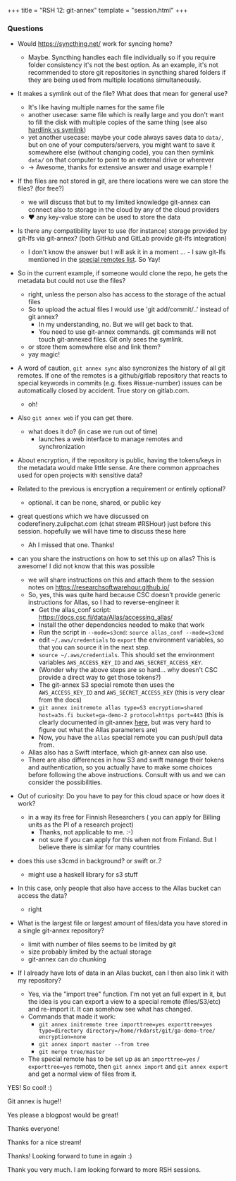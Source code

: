 +++
title = "RSH 12: git-annex"
template = "session.html"
+++

### Questions

- Would https://syncthing.net/ work for syncing home?
  - Maybe. Syncthing handles each file individually so if you require folder consistency it's not the best option. As an example, it's not recommended to store git repositories in syncthing shared folders if they are being used from multiple locations simultaneously.

- It makes a symlink out of the file? What does that mean for general use?
  - It's like having multiple names for the same file
  - another usecase: same file which is really large and you don't want to fill the disk with multiple copies of the same thing (see also [hardlink vs symlink](https://medium.com/@307/hard-links-and-symbolic-links-a-comparison-7f2b56864cdd))
  - yet another usecase: maybe your code always saves data to `data/`, but on one of your computers/servers, you might want to save it somewhere else (without changing code), you can then symlink `data/` on that computer to point to an external drive or wherever
  - -> Awesome, thanks for extensive answer and usage example !

- If the files are not stored in git, are there locations were we can store the files? (for free?)
  - we will discuss that but to my limited knowledge git-annex can connect also to storage in the cloud by any of the cloud providers
  - :heart: any key-value store can be used to store the data

- Is there any compatibility layer to use (for instance) storage provided by git-lfs via git-annex? (both GitHub and GitLab provide git-lfs integration)
  - I don't know the answer but I will ask it in a moment ...
        - I saw git-lfs mentioned in the [special remotes list](https://git-annex.branchable.com/special_remotes/git-lfs/). So Yay!

- So in the current example, if someone would clone the repo, he gets the metadata but could not use the files?
  - right, unless the person also has access to the storage of the actual files
  - So to upload the actual files I would use 'git add/commit/..' instead of git annex?
    - In my understanding, no. But we will get back to that.
    - You need to use git-annex commands. git commands will not touch git-annexed files. Git only sees the symlink.
  - or store them somewhere else and link them?
  - yay magic!

- A word of caution, `git annex sync` also syncronizes the history of all git remotes. If one of the remotes is a github/gitlab repository that reacts to special keywords in commits (e.g. fixes #issue-number) issues can be automatically closed by accident. True story on gitlab.com.
  - oh!

- Also `git annex web` if you can get there.
  - what does it do? (in case we run out of time)
    - launches a web interface to manage remotes and synchronization

- About encryption, if the repository is public, having the tokens/keys in the metadata would make little sense. Are there common approaches used for open projects with sensitive data?
- Related to the previous is encryption a requirement or entirely optional?
  - optional. it can be none, shared, or public key
- great questions which we have discussed on coderefinery.zulipchat.com (chat stream #RSHour) just before this session. hopefully we will have time to discuss these here
    - Ah I missed that one. Thanks!

- can you share the instructions on how to set this up on allas? This is awesome! I did not know that this was possible
  - we will share instructions on this and attach them to the session notes on https://researchsoftwarehour.github.io/
  - So, yes, this was quite hard because CSC doesn't provide generic instructions for Allas, so I had to reverse-engineer it
      - Get the allas_conf script: https://docs.csc.fi/data/Allas/accessing_allas/
      - Install the other dependencies needed to make that work
      - Run the script in `--mode=s3cmd`: `source allas_conf --mode=s3cmd`
      - edit `~/.aws/credentials` to `export` the environment variables, so that you can source it in the next step.
      - `source ~/.aws/credentials`.  This should set the environment variables `AWS_ACCESS_KEY_ID` and `AWS_SECRET_ACCESS_KEY`.
      - (Wonder why the above steps are so hard... why doesn't CSC provide a direct way to get those tokens?)
      - The git-annex S3 special remote then uses the `AWS_ACCESS_KEY_ID` and `AWS_SECRET_ACCESS_KEY` (this is very clear from the docs)
      - `git annex initremote allas type=S3 encryption=shared host=a3s.fi bucket=ga-demo-2 protocol=https port=443`   (this is clearly documented in git-annex [here](https://git-annex.branchable.com/special_remotes/S3/), but was very hard to figure out what the Allas parameters are)
      - Now, you have the `allas` special remote you can push/pull data from.
  - Allas also has a Swift interface, which git-annex can also use.
  - There are also differences in how S3 and swift manage their tokens and authentication, so you actually have to make some choices before following the above instructions.  Consult with us and we can consider the possibilities.


- Out of curiosity: Do you have to pay for this cloud space or how does it work?
    - in a way its free for Finnish Researchers ( you can apply for Billing units as the PI of a research project)
        - Thanks, not applicable to me. :-)
        - not sure if you can apply for this when not from Finland. But I believe there is similar for many countries


- does this use s3cmd in background? or swift or..?
  - might use a haskell library for s3 stuff

- In this case, only people that also have access to the Allas bucket can access the data?
  - right

- What is the largest file or largest amount of files/data you have stored in a single git-annex repository?
  - limit with number of files seems to be limited by git
  - size probably limited by the actual storage
  - git-annex can do chunking

- If I already have lots of data in an Allas bucket, can I then also link it with my repository?
    - Yes, via the "import tree" function.  I'm not yet an full expert in it, but the idea is you can export a view to a special remote (files/S3/etc) and re-import it.  It can somehow see what has changed.
    - Commands that made it work:
        - `git annex initremote tree importtree=yes exporttree=yes type=directory directory=/home/rkdarst/git/ga-demo-tree/ encryption=none`
        - `git annex import master --from tree`
        - `git merge tree/master`
    - The special remote has to be set up as an `importtree=yes` / `exporttree=yes` remote, then `git annex import` and `git annex export` and get a normal view of files from it.


YES! So cool! :)

Git annex is huge!!

Yes please a blogpost would be great!

Thanks everyone!

Thanks for a nice stream!

Thanks! Looking forward to tune in again :)

Thank you very much. I am looking forward to more RSH sessions.

